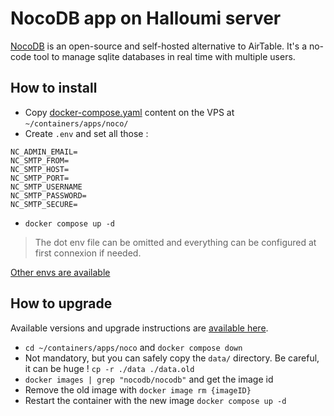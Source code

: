 # NocoDB app on Halloumi server

[NocoDB](https://nocodb.com/) is an open-source and self-hosted alternative to AirTable.
It's a no-code tool to manage sqlite databases in real time with multiple users.

## How to install

- Copy [docker-compose.yaml](./docker-compose.yaml) content on the VPS at `~/containers/apps/noco/`
- Create `.env` and set all those :
```dotenv
NC_ADMIN_EMAIL=
NC_SMTP_FROM=
NC_SMTP_HOST=
NC_SMTP_PORT=
NC_SMTP_USERNAME
NC_SMTP_PASSWORD=
NC_SMTP_SECURE=
```

- `docker compose up -d`

> The dot env file can be omitted and everything can be configured at first connexion if needed.

[Other envs are available](https://docs.nocodb.com/getting-started/self-hosted/environment-variables)

## How to upgrade

Available versions and upgrade instructions are [available here](https://github.com/nocodb/nocodb/releases). 

- `cd ~/containers/apps/noco` and `docker compose down`
- Not mandatory, but you can safely copy the `data/` directory. Be careful, it can be huge ! `cp -r ./data ./data.old`
- `docker images | grep "nocodb/nocodb"` and get the image id
- Remove the old image with `docker image rm {imageID}`
- Restart the container with the new image `docker compose up -d`